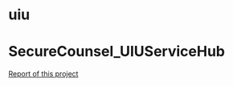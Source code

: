 # uiu
# SecureCounsel_UIUServiceHub


[Report of this project](https://github.com/KhanMohammadEmon/SecureCounsel_UIUServiceHub/blob/main/UIU_Service_Hub.pdf)

